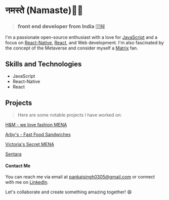 # नमस्ते (Namaste)🙏🏻

> ### front end developer from India 🇮🇳

I'm a passionate open-source enthusiast with a love for [JavaScript](https://github.com/ps0305/Javascript-Algorithms-And-Data-Structures) and a focus on [React-Native](https://reactnative.dev/), [React](https://react.dev/), and Web development. I'm also fascinated by the concept of the Metaverse and consider myself a [Matrix](https://www.imdb.com/title/tt0133093/) fan.

## Skills and Technologies
* JavaScript
* React-Native
* React


## Projects

> Here are some notable projects I have worked on:

[H&M - we love fashion MENA](https://play.google.com/store/apps/details?id=com.hm.mena&hl=en_IN&gl=US)

[Arby's - Fast Food Sandwiches](https://apps.apple.com/us/app/arbys-fast-food-sandwiches/id1348507359)

[Victoria's Secret MENA](https://play.google.com/store/apps/details?id=com.vs.mena&hl=en_US&gl=US&pli=1)

[Sentara](https://www.sentara.com/)

#### Contact Me
You can reach me via email at pankajsingh0305@gmail.com or connect with me on [LinkedIn](https://www.linkedin.com/in/pankaj0305).

Let's collaborate and create something amazing together! 😄
